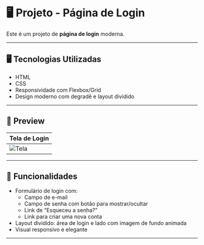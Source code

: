 # 🖥️ Projeto - Página de Login


Este é um projeto de **página de login** moderna.

---

## 🖥️ Tecnologias Utilizadas

- HTML
- CSS
- Responsividade com Flexbox/Grid
- Design moderno com degradê e layout dividido

---

## 📸 Preview

| Tela de Login |
|---------------|
| ![Tela](https://cdn.discordapp.com/attachments/1391962815753097308/1398357685417541733/image.png?ex=68851194&is=6883c014&hm=4779fcc3ca9abc9c4b883ed36a4dee26f99ae2de9c42f308ff9f83aa609d316c&) |

---

## 🚀 Funcionalidades

- Formulário de login com:
  - Campo de e-mail
  - Campo de senha com botão para mostrar/ocultar
  - Link de “Esqueceu a senha?”
  - Link para criar uma nova conta
- Layout dividido: área de login e lado com imagem de fundo animada
- Visual responsivo e elegante

---
